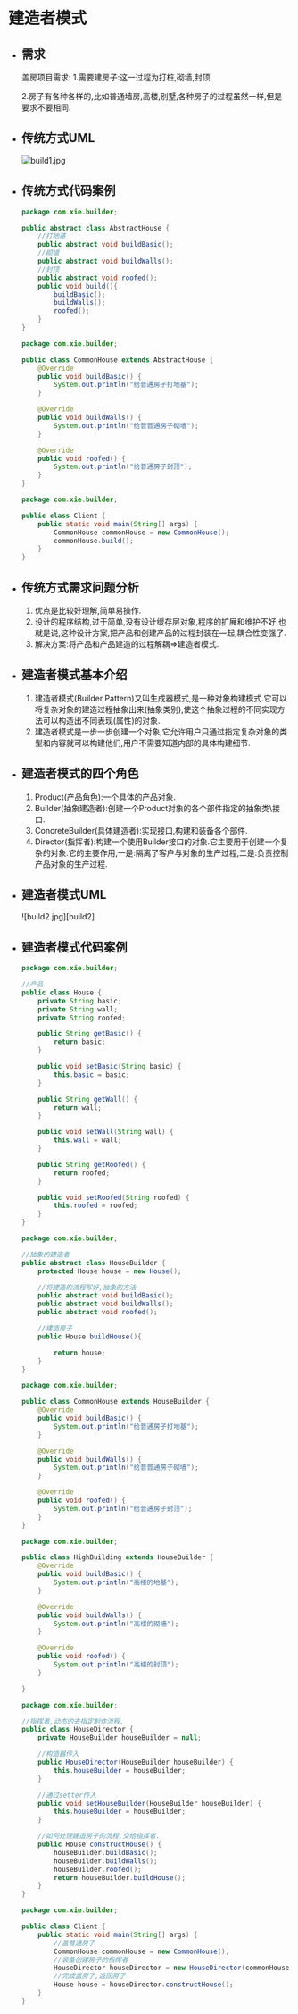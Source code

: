 # 建造者模式

- ## 需求

  盖房项目需求:
  1.需要建房子:这一过程为打桩,砌墙,封顶.

  2.房子有各种各样的,比如普通墙房,高楼,别墅,各种房子的过程虽然一样,但是要求不要相同.

- ## 传统方式UML

  ![build1.jpg](0_images/build1.jpg)

- ## 传统方式代码案例

  ```java
  package com.xie.builder;
  
  public abstract class AbstractHouse {
      //打地基
      public abstract void buildBasic();
      //砌墙
      public abstract void buildWalls();
      //封顶
      public abstract void roofed();
      public void build(){
          buildBasic();
          buildWalls();
          roofed();
      }
  }
  
  ```

  ```java
  package com.xie.builder;
  
  public class CommonHouse extends AbstractHouse {
      @Override
      public void buildBasic() {
          System.out.println("给普通房子打地基");
      }
  
      @Override
      public void buildWalls() {
          System.out.println("给普普通房子砌墙");
      }
  
      @Override
      public void roofed() {
          System.out.println("给普通房子封顶");
      }
  }
  
  ```

  ```java
  package com.xie.builder;
  
  public class Client {
      public static void main(String[] args) {
          CommonHouse commonHouse = new CommonHouse();
          commonHouse.build();
      }
  }
  
  ```

- ## 传统方式需求问题分析

  1. 优点是比较好理解,简单易操作.
  2. 设计的程序结构,过于简单,没有设计缓存层对象,程序的扩展和维护不好,也就是说,这种设计方案,把产品和创建产品的过程封装在一起,耦合性变强了.
  3. 解决方案:将产品和产品建造的过程解耦=>建造者模式.

- ## 建造者模式基本介绍

  1. 建造者模式(Builder Pattern)又叫生成器模式,是一种对象构建模式.它可以将复杂对象的建造过程抽象出来(抽象类别),使这个抽象过程的不同实现方法可以构造出不同表现(属性)的对象.
  2. 建造者模式是一步一步创建一个对象,它允许用户只通过指定复杂对象的类型和内容就可以构建他们,用户不需要知道内部的具体构建细节.

- ## 建造者模式的四个角色

  1. Product(产品角色):一个具体的产品对象.
  2. Builder(抽象建造者):创建一个Product对象的各个部件指定的抽象类\接口.
  3. ConcreteBuilder(具体建造者):实现接口,构建和装备各个部件.
  4. Director(指挥者):构建一个使用Builder接口的对象.它主要用于创建一个复杂的对象.它的主要作用,一是:隔离了客户与对象的生产过程,二是:负责控制产品对象的生产过程.
  
- ## 建造者模式UML

  ![build2.jpg][build2]

- ## 建造者模式代码案例

  ```java
  package com.xie.builder;
  
  //产品
  public class House {
      private String basic;
      private String wall;
      private String roofed;
  
      public String getBasic() {
          return basic;
      }
  
      public void setBasic(String basic) {
          this.basic = basic;
      }
  
      public String getWall() {
          return wall;
      }
  
      public void setWall(String wall) {
          this.wall = wall;
      }
  
      public String getRoofed() {
          return roofed;
      }
  
      public void setRoofed(String roofed) {
          this.roofed = roofed;
      }
  }
  
  ```

  ```java
  package com.xie.builder;
  
  //抽象的建造者
  public abstract class HouseBuilder {
      protected House house = new House();
  
      //将建造的流程写好,抽象的方法
      public abstract void buildBasic();
      public abstract void buildWalls();
      public abstract void roofed();
  
      //建造房子
      public House buildHouse(){
  
          return house;
      }
  }
  
  ```

  ```java
  package com.xie.builder;
  
  public class CommonHouse extends HouseBuilder {
      @Override
      public void buildBasic() {
          System.out.println("给普通房子打地基");
      }
  
      @Override
      public void buildWalls() {
          System.out.println("给普普通房子砌墙");
      }
  
      @Override
      public void roofed() {
          System.out.println("给普通房子封顶");
      }
  }
  
  ```

  ```java
  package com.xie.builder;
  
  public class HighBuilding extends HouseBuilder {
      @Override
      public void buildBasic() {
          System.out.println("高楼的地基");
      }
  
      @Override
      public void buildWalls() {
          System.out.println("高楼的砌墙");
      }
  
      @Override
      public void roofed() {
          System.out.println("高楼的封顶");
      }
  
  }
  
  ```

  ```java
  package com.xie.builder;
  
  //指挥者,动态的去指定制作流程.
  public class HouseDirector {
      private HouseBuilder houseBuilder = null;
  
      //构造器传入
      public HouseDirector(HouseBuilder houseBuilder) {
          this.houseBuilder = houseBuilder;
      }
  
      //通过setter传入
      public void setHouseBuilder(HouseBuilder houseBuilder) {
          this.houseBuilder = houseBuilder;
      }
  
      //如何处理建造房子的流程,交给指挥者.
      public House constructHouse() {
          houseBuilder.buildBasic();
          houseBuilder.buildWalls();
          houseBuilder.roofed();
          return houseBuilder.buildHouse();
      }
  }
  
  ```

  ```java
  package com.xie.builder;
  
  public class Client {
      public static void main(String[] args) {
          //盖普通房子
          CommonHouse commonHouse = new CommonHouse();
          //装备创建房子的指挥者
          HouseDirector houseDirector = new HouseDirector(commonHouse);
          //完成盖房子,返回房子
          House house = houseDirector.constructHouse();
      }
  }
  
  ```
